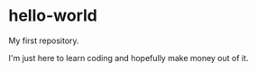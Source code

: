 # hello-world
My first repository. 

I'm just here to learn coding and hopefully make money out of it.
